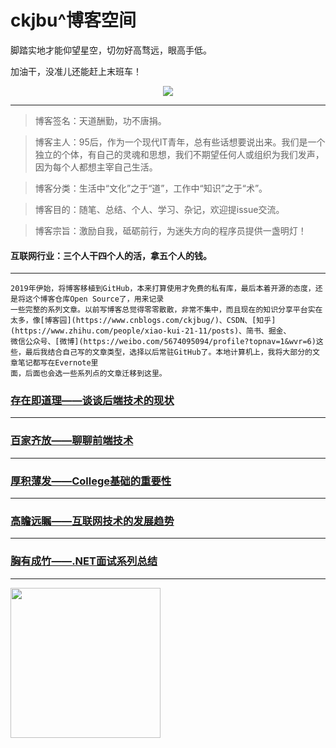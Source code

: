 # ckjbu^博客空间

脚踏实地才能仰望星空，切勿好高骛远，眼高手低。 

加油干，没准儿还能赶上末班车！

<div align="center">
    <img src="https://raw.githubusercontent.com/ckjbug/xiaokui/master/image/bloglogo1.png"> 
</div>

****

> 博客签名：天道酬勤，功不唐捐。

> 博客主人：95后，作为一个现代IT青年，总有些话想要说出来。我们是一个独立的个体，有自己的灵魂和思想，我们不期望任何人或组织为我们发声，因为每个人都想主宰自己生活。

> 博客分类：生活中“文化”之于“道”，工作中“知识”之于“术”。

> 博客目的：随笔、总结、个人、学习、杂记，欢迎提issue交流。

> 博客宗旨：激励自我，砥砺前行，为迷失方向的程序员提供一盏明灯！

#### 互联网行业：三个人干四个人的活，拿五个人的钱。

---------

    2019年伊始，将博客移植到GitHub，本来打算使用才免费的私有库，最后本着开源的态度，还是将这个博客仓库Open Source了，用来记录
    一些完整的系列文章。以前写博客总觉得零零散散，非常不集中，而且现在的知识分享平台实在太多，像[博客园](https://www.cnblogs.com/ckjbug/)、CSDN、[知乎](https://www.zhihu.com/people/xiao-kui-21-11/posts)、简书、掘金、
    微信公众号、[微博](https://weibo.com/5674095094/profile?topnav=1&wvr=6)这些，最后我结合自己写的文章类型，选择以后常驻GitHub了。本地计算机上，我将大部分的文章笔记都写在Evernote里
    面，后面也会选一些系列点的文章迁移到这里。

### [存在即道理——谈谈后端技术的现状](https://github.com/ckjbug/blog/issues/1)
---

### [百家齐放——聊聊前端技术](https://github.com/ckjbug/blog/issues/2)
---

### [厚积薄发——College基础的重要性](https://github.com/ckjbug/blog/issues/3)
---

### [高瞻远瞩——互联网技术的发展趋势](https://github.com/ckjbug/blog/issues/4)
---

### [胸有成竹——.NET面试系列总结](https://github.com/ckjbug/blog/issues/5)
---


<div align="left">
    <img src="https://raw.githubusercontent.com/ckjbug/xiaokui/master/image/GIF/time.gif" width="240px"> 
</div>
